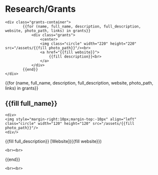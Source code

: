 # Research/Grants

~~~
<div class="grants-container">
        {{for (name, full_name, description, full_description, website, photo_path, links) in grants}}
            <div class="grants">
                <center>
                <img class="circle" width="220" height="220" src="/assets/{{fill photo_path}}"/><br>
                <a href="{{fill website}}">
                    {{fill description}}<br>
                </a>
            </div>
        {{end}}
</div>
~~~


{{for (name, full_name, description, full_description, website, photo_path, links) in grants}}

## {{fill full_name}}
~~~
<div>
<img style="margin-right:10px;margin-top:-10px" align="left" class="circle" width="120" height="120" src="/assets/{{fill photo_path}}"/>
<div/>
~~~
{{fill full_description}}
[Website]({{fill website}})
~~~
<br><br>
~~~
{{end}}

~~~
<br><br>
~~~

